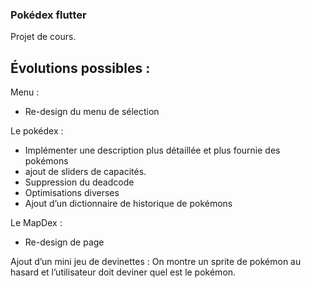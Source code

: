 ### Pokédex flutter
Projet de cours.

## Évolutions possibles : 

Menu : 
- Re-design du menu de sélection

Le pokédex : 
- Implémenter une description plus détaillée et plus fournie des pokémons
- ajout de sliders de capacités.
- Suppression du deadcode
- Optimisations diverses
- Ajout d’un dictionnaire de historique de pokémons


Le MapDex : 
- Re-design de page
	

Ajout d’un mini jeu de devinettes : 
On montre un sprite de pokémon au hasard et l’utilisateur doit deviner quel est le pokémon. 
